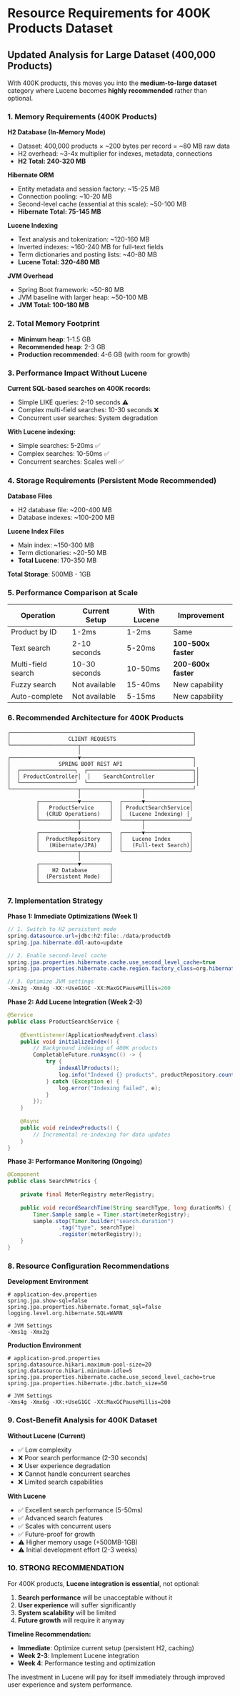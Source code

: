 # Resource Requirements for 400K Products Dataset

## Updated Analysis for Large Dataset (400,000 Products)

With 400K products, this moves you into the **medium-to-large dataset** category where Lucene becomes **highly recommended** rather than optional.

### 1. **Memory Requirements (400K Products)**

**H2 Database (In-Memory Mode)**
- Dataset: 400,000 products × ~200 bytes per record = ~80 MB raw data
- H2 overhead: ~3-4x multiplier for indexes, metadata, connections
- **H2 Total: 240-320 MB**

**Hibernate ORM**
- Entity metadata and session factory: ~15-25 MB
- Connection pooling: ~10-20 MB
- Second-level cache (essential at this scale): ~50-100 MB
- **Hibernate Total: 75-145 MB**

**Lucene Indexing**
- Text analysis and tokenization: ~120-160 MB
- Inverted indexes: ~160-240 MB for full-text fields
- Term dictionaries and posting lists: ~40-80 MB
- **Lucene Total: 320-480 MB**

**JVM Overhead**
- Spring Boot framework: ~50-80 MB
- JVM baseline with larger heap: ~50-100 MB
- **JVM Total: 100-180 MB**

### 2. **Total Memory Footprint**
- **Minimum heap**: 1-1.5 GB
- **Recommended heap**: 2-3 GB
- **Production recommended**: 4-6 GB (with room for growth)

### 3. **Performance Impact Without Lucene**

**Current SQL-based searches on 400K records:**
- Simple LIKE queries: 2-10 seconds ⚠️
- Complex multi-field searches: 10-30 seconds ❌
- Concurrent user searches: System degradation

**With Lucene indexing:**
- Simple searches: 5-20ms ✅
- Complex searches: 10-50ms ✅
- Concurrent searches: Scales well ✅

### 4. **Storage Requirements (Persistent Mode Recommended)**

**Database Files**
- H2 database file: ~200-400 MB
- Database indexes: ~100-200 MB

**Lucene Index Files**
- Main index: ~150-300 MB
- Term dictionaries: ~20-50 MB
- **Total Lucene**: 170-350 MB

**Total Storage**: 500MB - 1GB

### 5. **Performance Comparison at Scale**

| Operation | Current Setup | With Lucene | Improvement |
|-----------|---------------|-------------|-------------|
| Product by ID | 1-2ms | 1-2ms | Same |
| Text search | 2-10 seconds | 5-20ms | **100-500x faster** |
| Multi-field search | 10-30 seconds | 10-50ms | **200-600x faster** |
| Fuzzy search | Not available | 15-40ms | New capability |
| Auto-complete | Not available | 5-15ms | New capability |

### 6. **Recommended Architecture for 400K Products**

```
┌─────────────────────────────────────────────────────────┐
│                  CLIENT REQUESTS                        │
└─────────────────────┬───────────────────────────────────┘
                      │
┌─────────────────────▼───────────────────────────────────┐
│               SPRING BOOT REST API                      │
│  ┌─────────────────┐  ┌─────────────────────────────────┐│
│  │ ProductController│  │    SearchController            ││
│  └─────────────────┘  └─────────────────────────────────┘│
└─────────────────────┬───────────────────┬───────────────┘
                      │                   │
         ┌────────────▼─────────┐  ┌──────▼──────────────┐
         │   ProductService     │  │ ProductSearchService│
         │  (CRUD Operations)   │  │  (Lucene Indexing) │
         └────────────┬─────────┘  └──────┬──────────────┘
                      │                   │
         ┌────────────▼─────────┐  ┌──────▼──────────────┐
         │  ProductRepository   │  │   Lucene Index      │
         │   (Hibernate/JPA)    │  │   (Full-text Search)│
         └────────────┬─────────┘  └─────────────────────┘
                      │
         ┌────────────▼─────────┐
         │    H2 Database       │
         │  (Persistent Mode)   │
         └──────────────────────┘
```

### 7. **Implementation Strategy**

**Phase 1: Immediate Optimizations (Week 1)**
```java
// 1. Switch to H2 persistent mode
spring.datasource.url=jdbc:h2:file:./data/productdb
spring.jpa.hibernate.ddl-auto=update

// 2. Enable second-level cache
spring.jpa.properties.hibernate.cache.use_second_level_cache=true
spring.jpa.properties.hibernate.cache.region.factory_class=org.hibernate.cache.ehcache.EhCacheRegionFactory

// 3. Optimize JVM settings
-Xms2g -Xmx4g -XX:+UseG1GC -XX:MaxGCPauseMillis=200
```

**Phase 2: Add Lucene Integration (Week 2-3)**
```java
@Service
public class ProductSearchService {
    
    @EventListener(ApplicationReadyEvent.class)
    public void initializeIndex() {
        // Background indexing of 400K products
        CompletableFuture.runAsync(() -> {
            try {
                indexAllProducts();
                log.info("Indexed {} products", productRepository.count());
            } catch (Exception e) {
                log.error("Indexing failed", e);
            }
        });
    }
    
    @Async
    public void reindexProducts() {
        // Incremental re-indexing for data updates
    }
}
```

**Phase 3: Performance Monitoring (Ongoing)**
```java
@Component
public class SearchMetrics {
    
    private final MeterRegistry meterRegistry;
    
    public void recordSearchTime(String searchType, long durationMs) {
        Timer.Sample sample = Timer.start(meterRegistry);
        sample.stop(Timer.builder("search.duration")
                .tag("type", searchType)
                .register(meterRegistry));
    }
}
```

### 8. **Resource Configuration Recommendations**

**Development Environment**
```properties
# application-dev.properties
spring.jpa.show-sql=false
spring.jpa.properties.hibernate.format_sql=false
logging.level.org.hibernate.SQL=WARN

# JVM Settings
-Xms1g -Xmx2g
```

**Production Environment**
```properties
# application-prod.properties
spring.datasource.hikari.maximum-pool-size=20
spring.datasource.hikari.minimum-idle=5
spring.jpa.properties.hibernate.cache.use_second_level_cache=true
spring.jpa.properties.hibernate.jdbc.batch_size=50

# JVM Settings
-Xms4g -Xmx6g -XX:+UseG1GC -XX:MaxGCPauseMillis=200
```

### 9. **Cost-Benefit Analysis for 400K Dataset**

**Without Lucene (Current)**
- ✅ Low complexity
- ❌ Poor search performance (2-30 seconds)
- ❌ User experience degradation
- ❌ Cannot handle concurrent searches
- ❌ Limited search capabilities

**With Lucene**
- ✅ Excellent search performance (5-50ms)
- ✅ Advanced search features
- ✅ Scales with concurrent users
- ✅ Future-proof for growth
- ⚠️ Higher memory usage (+500MB-1GB)
- ⚠️ Initial development effort (2-3 weeks)

### 10. **STRONG RECOMMENDATION**

For 400K products, **Lucene integration is essential**, not optional:

1. **Search performance** will be unacceptable without it
2. **User experience** will suffer significantly
3. **System scalability** will be limited
4. **Future growth** will require it anyway

**Timeline Recommendation:**
- **Immediate**: Optimize current setup (persistent H2, caching)
- **Week 2-3**: Implement Lucene integration
- **Week 4**: Performance testing and optimization

The investment in Lucene will pay for itself immediately through improved user experience and system performance.
